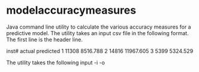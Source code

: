 # modelaccuracymeasures
Java command line utility to calculate the various accuracy measures for a predictive model.
The utility takes an input csv file in the following format. The first line is the header line.

inst#	actual	predicted
1	11308	8516.788
2	14816	11967.605
3	5399	5324.529

The utility takes the following input
-i <fully qualified path of the input file>
-o <fully qualified path of the output file>
